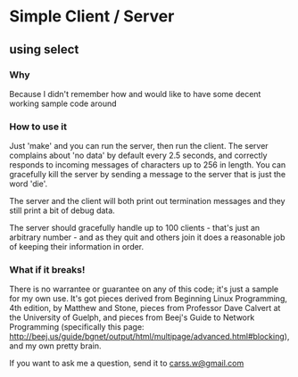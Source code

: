 # Simple Client / Server
## using select

### Why

Because I didn't remember how and would like to have some decent working sample code around

### How to use it

Just 'make' and you can run the server, then run the client. The server complains about 'no data' by default every 2.5 seconds, and correctly responds to incoming messages of characters up to 256 in length. You can gracefully kill the server by sending a message to the server that is just the word 'die'.

The server and the client will both print out termination messages and they still print a bit of debug data.

The server should gracefully handle up to 100 clients - that's just an arbitrary number - and as they quit and others join it does a reasonable job of keeping their information in order.

### What if it breaks!

There is no warrantee or guarantee on any of this code; it's just a sample for my own use. It's got pieces derived from Beginning Linux Programming, 4th edition, by Matthew and Stone, pieces from Professor Dave Calvert at the University of Guelph, and pieces from Beej's Guide to Network Programming (specifically this page: http://beej.us/guide/bgnet/output/html/multipage/advanced.html#blocking), and my own pretty brain.

If you want to ask me a question, send it to carss.w@gmail.com
